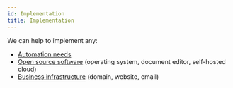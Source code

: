 ```yaml
---
id: Implementation
title: Implementation
---
```


We can help to implement any:
- [Automation needs](Automation.md)
- [Open source software](Kubuntu.md) (operating system, document editor, self-hosted cloud)
- [Business infrastructure](Dreamhost.md) (domain, website, email)
